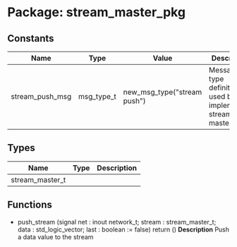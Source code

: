 # Package: stream_master_pkg
## Constants
| Name            | Type       | Value                        | Description                                                        |
| --------------- | ---------- | ---------------------------- | ------------------------------------------------------------------ |
| stream_push_msg | msg_type_t |  new_msg_type("stream push") | Message type definitions used by VC implementing stream master VCI |
## Types
| Name            | Type | Description |
| --------------- | ---- | ----------- |
| stream_master_t |      |             |
## Functions
- push_stream <font id="function_arguments">(signal net : inout network_t;                        stream : stream_master_t;
                        data : std_logic_vector;
                        last : boolean := false)</font> <font id="function_return">return ()</font>
**Description**
Push a data value to the stream
